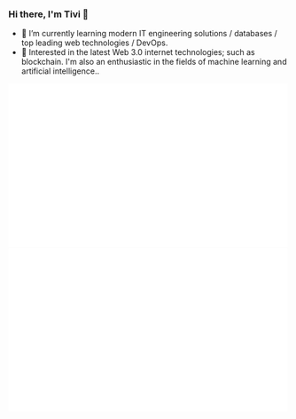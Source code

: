 ### Hi there, I'm Tivi 👋
- 🌱 I’m currently learning modern IT engineering solutions / databases / top leading web technologies / DevOps.
- :eyes: Interested in the latest Web 3.0 internet technologies; such as blockchain. I'm also an enthusiastic in the fields of machine learning and artificial intelligence..

![](https://raw.githubusercontent.com/ktivadar/github-stats/master/generated/overview.svg#gh-light-mode-only)
![](https://raw.githubusercontent.com/ktivadar/github-stats/master/generated/languages.svg#gh-light-mode-only)

<!--
**ktivadar/ktivadar** is a ✨ _special_ ✨ repository because its `README.md` (this file) appears on your GitHub profile.

Here are some ideas to get you started:

- 🔭 I’m currently working on my startup business and writing my final thesis about it.
- 👯 I’m looking to collaborate on ...
- 🤔 I’m looking for help with ...
- 💬 Ask me about ...
- 📫 How to reach me: ...
- 😄 Pronouns: ...
- ⚡ Fun fact: ...
-->
